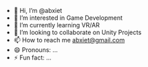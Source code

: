 - 👋 Hi, I’m @abxiet
- 👀 I’m interested in Game Development
- 🌱 I’m currently learning VR/AR
- 💞️ I’m looking to collaborate on Unity Projects
- 📫 How to reach me abxiet@gmail.com
- 😄 Pronouns: ...
- ⚡ Fun fact: ...

<!---
abxiet/abxiet is a ✨ special ✨ repository because its `README.md` (this file) appears on your GitHub profile.
You can click the Preview link to take a look at your changes.
--->
